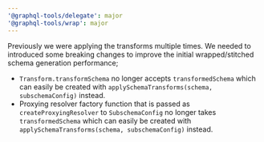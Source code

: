 ```yaml
---
'@graphql-tools/delegate': major
'@graphql-tools/wrap': major
---
```


Previously we were applying the transforms multiple times. We needed to introduced some breaking changes to improve the initial wrapped/stitched schema generation performance;

- `Transform.transformSchema` no longer accepts `transformedSchema` which can easily be created with `applySchemaTransforms(schema, subschemaConfig)` instead.
- Proxying resolver factory function that is passed as `createProxyingResolver` to `SubschemaConfig` no longer takes `transformedSchema` which can easily be created with `applySchemaTransforms(schema, subschemaConfig)` instead.
